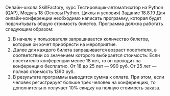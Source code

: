 Онлайн-школа SkillFactory, курс Тестировщик-автоматизатор на Python (QAP), Модуль 18 (Основы Python. Циклы и условия) Задание 18.8.19 
Для онлайн-конференции необходимо написать программу, которая будет подсчитывать общую стоимость билетов. Программа должна работать
следующим образом:
1. В начале у пользователя запрашивается количество билетов, которые он хочет приобрести на мероприятие.
2. Далее для каждого билета запрашивается возраст посетителя, в соответствии со значением которого выбирается стоимость:
Если посетителю конференции менее 18 лет, то он проходит на конференцию бесплатно.
От 18 до 25 лет — 990 руб.
От 25 лет — полная стоимость 1390 руб.
3. В результате программы выводится сумма к оплате. При этом, если человек регистрирует больше трёх человек на конференцию, то
дополнительно получает 10% скидку на полную стоимость заказа.
